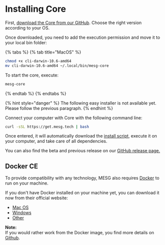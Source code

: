 # Installing Core

First, [download the Core from our GitHub](https://github.com/mesg-foundation/core/releases). Choose the right version according to your OS.

Once downloaded, you need to add the execution permission and move it to your local bin folder:

{% tabs %}
{% tab title="MacOS" %}
```bash
chmod +x cli-darwin-10.6-amd64  
mv cli-darwin-10.6-amd64 ~/.local/bin/mesg-core
```

To start the core, execute:

```bash
mesg-core
```
{% endtab %}
{% endtabs %}

{% hint style="danger" %}
The following easy installer is not available yet. Please follow the previous paragraph.
{% endhint %}

Connect your computer with Core with the following command line:

```bash
curl -sSL https://get.mesg.tech | bash
```

Once entered, it will automatically download the [install script](https://get.mesg.tech), execute it on your computer, and take care of all dependencies.

You can also find the beta and previous release on our [GitHub release page.](https://github.com/mesg-foundation/core/releases)

## Docker CE

To provide compatibility with any technology, MESG also requires [Docker](https://www.docker.com/) to run on your machine.

If you don't have Docker installed on your machine yet, you can download it now from their official website:

* [Mac OS](https://www.docker.com/docker-mac)
* [Windows](https://www.docker.com/docker-windows)
* [Other](https://docs.docker.com/engine/installation/)

**Note:**  
If you would rather work from the Docker image, you find more details on [Github](https://github.com/mesg-foundation/application).



